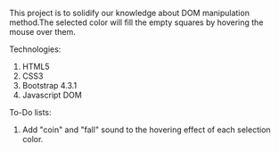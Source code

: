 This project is to solidify our knowledge about DOM manipulation method.The selected color will fill the empty squares by hovering the mouse over them.

Technologies:

1.    HTML5
2.    CSS3
3.    Bootstrap 4.3.1
4.    Javascript DOM

To-Do lists:

1. Add "coin" and "fall" sound to the hovering effect of each selection color. 
